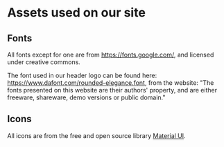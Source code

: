 # Assets used on our site

## Fonts

All fonts except for one are from https://fonts.google.com/, and licensed under creative commons.

The font used in our header logo can be found here: https://www.dafont.com/rounded-elegance.font, from the website: "The fonts presented on this website are their authors' property, and are either freeware, shareware, demo versions or public domain."

## Icons

All icons are from the free and open source library [Material UI](https://material-ui.com/).
